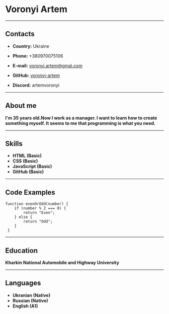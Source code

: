 # Voronyi Artem
***************
## Contacts

* **Country:** Ukraine

* **Phone:** +380970075106

* **E-mail:** voronyi.artem@gmal.com

* **GitHub:** [voronyi-artem](https://github.com/voronyi-artem)

* **Discord:** artemvoronyi

***************

## About me
**I'm 35 years old.Now I work as a manager. I want to learn how to create something myself. It seems to me that programming is what you need.**

***************

## Skills
 * **HTML (Basic)**
 * **CSS (Basic)**
 * **JavaScript (Basic)**
 * **GitHub (Basic)**

***************

## Code Examples
 ``` 
 function evenOrOdd(number) {
     if (number % 2 === 0) {
         return "Even";
     } else {
         return "Odd";
     }
  } 
```
***************
## Education
  **Kharkin National Automobile and Highway University**
***************
## Languages
  * **Ukranian (Native)**
  * **Russian (Native)**
  * **English (A1)**

